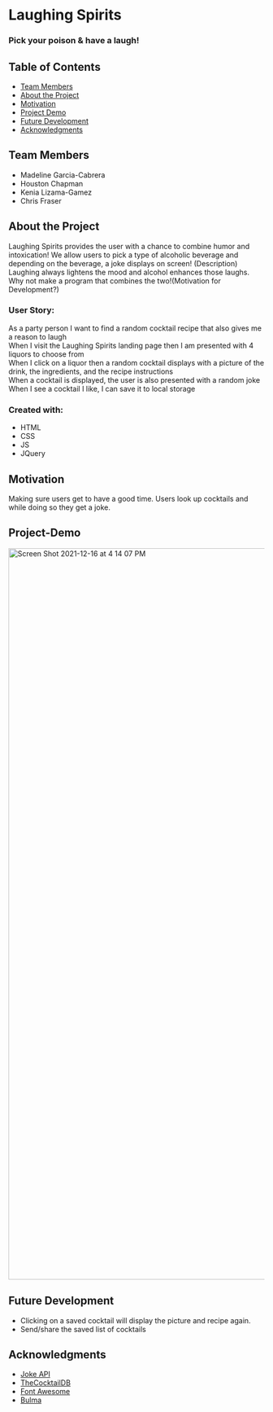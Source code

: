 # Laughing Spirits
### Pick your poison & have a laugh!

## Table of Contents

- [Team Members](#team-members)
- [About the Project](#about-the-project)
- [Motivation](#motivation)
- [Project Demo](#project-demo)
- [Future Development](#future-development)
- [Acknowledgments](#acknowledgments)

## <a name="team-members"></a>Team Members
- Madeline Garcia-Cabrera
- Houston Chapman
- Kenia Lizama-Gamez
- Chris Fraser

## <a name="about-the-project"></a>About the Project
Laughing Spirits provides the user with a chance to combine humor and intoxication! We allow users to pick a type of alcoholic beverage and depending on the beverage, a joke displays on screen! (Description)
<br>
Laughing always lightens the mood and alcohol enhances those laughs. Why not make a program that combines the two!(Motivation for Development?)
<br>

### User Story:
As a party person I want to find a random cocktail recipe that also gives me a reason to laugh
<br>
When I visit the Laughing Spirits landing page then I am presented with 4 liquors to choose from
<br>
When I click on a liquor then a random cocktail displays with a picture of the drink, the ingredients, and the recipe instructions
<br>
When a cocktail is displayed, the user is also presented with a random joke
<br>
When I see a cocktail I like, I can save it to local storage 

### Created with:
- HTML
- CSS
- JS
- JQuery

## <a name="motivation"></a>Motivation
Making sure users get to have a good time. Users look up cocktails and while doing so they get a joke.

## <a name="project-demo"></a>Project-Demo
<img width="1437" alt="Screen Shot 2021-12-16 at 4 14 07 PM" src="https://user-images.githubusercontent.com/92811892/146454404-d2b103f3-d011-4a06-8f64-45a67967a50b.png">

## <a name="future-development"></a>Future Development
- Clicking on a saved cocktail will display the picture and recipe again. 
- Send/share  the saved list  of cocktails

## Acknowledgments
- [Joke API](https://sv443.net/jokeapi/v2/)
- [TheCocktailDB](https://www.thecocktaildb.com/api.php)
- [Font Awesome](https://fontawesome.com/)
- [Bulma](https://bulma.io/)